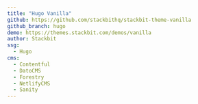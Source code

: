 ```yaml
---
title: "Hugo Vanilla"
github: https://github.com/stackbithq/stackbit-theme-vanilla
github_branch: hugo
demo: https://themes.stackbit.com/demos/vanilla
author: Stackbit
ssg:
  - Hugo
cms:
  - Contentful
  - DatoCMS
  - Forestry
  - NetlifyCMS
  - Sanity
---
```

